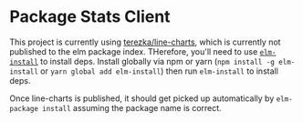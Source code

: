 # Package Stats Client

This project is currently using [terezka/line-charts](https://github.com/terezka/line-charts), which is currently not published to the elm package index. THerefore, you'll need to use [`elm-install`](https://github.com/gdotdesign/elm-github-install) to install deps. Install globally via npm or yarn (`npm install -g elm-install` or `yarn global add elm-install`) then run `elm-install` to install deps.

Once line-charts is published, it should get picked up automatically by `elm-package install` assuming the package name is correct.
